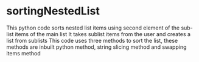 # sortingNestedList
This python code sorts nested list items using second element of the sub-list items of the main list
It takes sublist items from the user and creates a list from sublists
This code uses three methods to sort the list, these methods are inbuilt python method, string slicing method and swapping items method
